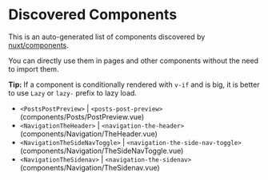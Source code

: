 # Discovered Components

This is an auto-generated list of components discovered by [nuxt/components](https://github.com/nuxt/components).

You can directly use them in pages and other components without the need to import them.

**Tip:** If a component is conditionally rendered with `v-if` and is big, it is better to use `Lazy` or `lazy-` prefix to lazy load.

- `<PostsPostPreview>` | `<posts-post-preview>` (components/Posts/PostPreview.vue)
- `<NavigationTheHeader>` | `<navigation-the-header>` (components/Navigation/TheHeader.vue)
- `<NavigationTheSideNavToggle>` | `<navigation-the-side-nav-toggle>` (components/Navigation/TheSideNavToggle.vue)
- `<NavigationTheSidenav>` | `<navigation-the-sidenav>` (components/Navigation/TheSidenav.vue)
